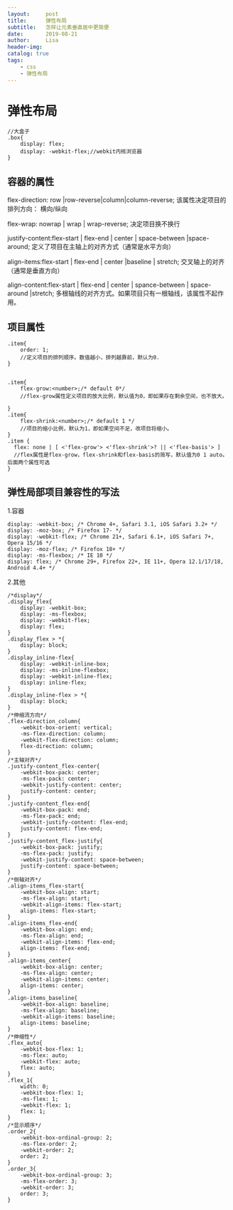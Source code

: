 ```yaml
---
layout:     post
title:      弹性布局
subtitle:   怎样让元素垂直居中更简便
date:       2019-08-21
author:     Lisa
header-img: 
catalog: true
tags:
    - css
    - 弹性布局
---
```

# 弹性布局
```
//大盒子
.box{
    display: flex;
    display: -webkit-flex;//webkit内核浏览器
}
```
## 容器的属性

flex-direction: row |row-reverse|column|column-reverse;
该属性决定项目的排列方向： 横向/纵向


flex-wrap: nowrap | wrap | wrap-reverse;
决定项目换不换行


 justify-content:flex-start | flex-end | center | space-between |space-around;
 定义了项目在主轴上的对齐方式（通常是水平方向）


align-items:flex-start | flex-end | center |baseline | stretch;
交叉轴上的对齐（通常是垂直方向）

align-content:flex-start | flex-end | center | spance-between | space-around |stretch;
多根轴线的对齐方式。如果项目只有一根轴线，该属性不起作用。

## 项目属性

```
.item{
    order: 1;
    //定义项目的排列顺序。数值越小，排列越靠前，默认为0.
}


.item{
    flex-grow:<number>;/* default 0*/
    //flex-grow属性定义项目的放大比例，默认值为0，即如果存在剩余空间，也不放大。

}
.item{
    flex-shrink:<number>;/* default 1 */
    //项目的缩小比例，默认为1，即如果空间不足，改项目将缩小。
}
.item {
  flex: none | [ <'flex-grow'> <'flex-shrink'>? || <'flex-basis'> ]
  //flex属性是flex-grow，flex-shrink和flex-basis的简写，默认值为0 1 auto。后面两个属性可选
}
```
## 弹性局部项目兼容性的写法
1.容器

```
display: -webkit-box; /* Chrome 4+, Safari 3.1, iOS Safari 3.2+ */  
display: -moz-box; /* Firefox 17- */  
display: -webkit-flex; /* Chrome 21+, Safari 6.1+, iOS Safari 7+, Opera 15/16 */  
display: -moz-flex; /* Firefox 18+ */  
display: -ms-flexbox; /* IE 10 */  
display: flex; /* Chrome 29+, Firefox 22+, IE 11+, Opera 12.1/17/18, Android 4.4+ */  
```
2.其他

```
/*display*/
.display_flex{
    display: -webkit-box;
    display: -ms-flexbox;
    display: -webkit-flex;
    display: flex;
}
.display_flex > *{
    display: block;
}
.display_inline-flex{
    display: -webkit-inline-box;
    display: -ms-inline-flexbox;
    display: -webkit-inline-flex;
    display: inline-flex;    
}
.display_inline-flex > *{
    display: block;
}
/*伸缩流方向*/
.flex-direction_column{
    -webkit-box-orient: vertical;
    -ms-flex-direction: column;
    -webkit-flex-direction: column;
    flex-direction: column;
}
/*主轴对齐*/
.justify-content_flex-center{
    -webkit-box-pack: center;
    -ms-flex-pack: center;
    -webkit-justify-content: center;
    justify-content: center;
}
.justify-content_flex-end{
    -webkit-box-pack: end;
    -ms-flex-pack: end;
    -webkit-justify-content: flex-end;
    justify-content: flex-end;
}
.justify-content_flex-justify{
    -webkit-box-pack: justify;
    -ms-flex-pack: justify;
    -webkit-justify-content: space-between;
    justify-content: space-between;
}
/*侧轴对齐*/
.align-items_flex-start{
    -webkit-box-align: start;
    -ms-flex-align: start;
    -webkit-align-items: flex-start;
    align-items: flex-start;
}
.align-items_flex-end{
    -webkit-box-align: end;
    -ms-flex-align: end;
    -webkit-align-items: flex-end;
    align-items: flex-end;
}
.align-items_center{
    -webkit-box-align: center;
    -ms-flex-align: center;
    -webkit-align-items: center;
    align-items: center;
}
.align-items_baseline{
    -webkit-box-align: baseline;
    -ms-flex-align: baseline;
    -webkit-align-items: baseline;
    align-items: baseline;
}
/*伸缩性*/
.flex_auto{
    -webkit-box-flex: 1;
    -ms-flex: auto;
    -webkit-flex: auto;
    flex: auto;
}
.flex_1{
    width: 0;
    -webkit-box-flex: 1;
    -ms-flex: 1;
    -webkit-flex: 1;
    flex: 1;    
}
/*显示顺序*/
.order_2{
    -webkit-box-ordinal-group: 2;
    -ms-flex-order: 2;
    -webkit-order: 2;
    order: 2;
}
.order_3{
    -webkit-box-ordinal-group: 3;
    -ms-flex-order: 3;
    -webkit-order: 3;
    order: 3;
}
```



